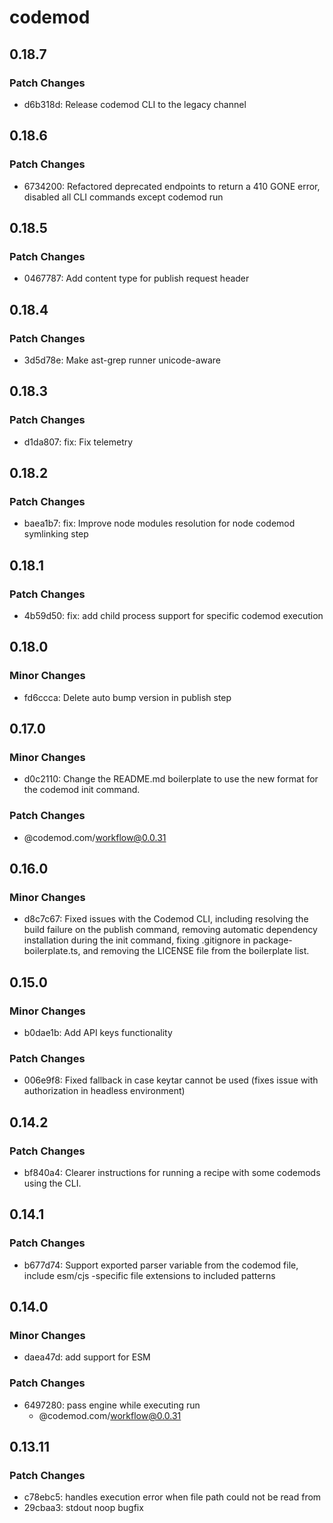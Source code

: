 # codemod

## 0.18.7

### Patch Changes

- d6b318d: Release codemod CLI to the legacy channel

## 0.18.6

### Patch Changes

- 6734200: Refactored deprecated endpoints to return a 410 GONE error, disabled all CLI commands except codemod run

## 0.18.5

### Patch Changes

- 0467787: Add content type for publish request header

## 0.18.4

### Patch Changes

- 3d5d78e: Make ast-grep runner unicode-aware

## 0.18.3

### Patch Changes

- d1da807: fix: Fix telemetry

## 0.18.2

### Patch Changes

- baea1b7: fix: Improve node modules resolution for node codemod symlinking step

## 0.18.1

### Patch Changes

- 4b59d50: fix: add child process support for specific codemod execution

## 0.18.0

### Minor Changes

- fd6ccca: Delete auto bump version in publish step

## 0.17.0

### Minor Changes

- d0c2110: Change the README.md boilerplate to use the new format for the codemod init command.

### Patch Changes

- @codemod.com/workflow@0.0.31

## 0.16.0

### Minor Changes

- d8c7c67: Fixed issues with the Codemod CLI, including resolving the build failure on the publish command, removing automatic dependency installation during the init command, fixing .gitignore in package-boilerplate.ts, and removing the LICENSE file from the boilerplate list.

## 0.15.0

### Minor Changes

- b0dae1b: Add API keys functionality

### Patch Changes

- 006e9f8: Fixed fallback in case keytar cannot be used (fixes issue with authorization in headless environment)

## 0.14.2

### Patch Changes

- bf840a4: Clearer instructions for running a recipe with some codemods using the CLI.

## 0.14.1

### Patch Changes

- b677d74: Support exported parser variable from the codemod file, include esm/cjs -specific file extensions to included patterns

## 0.14.0

### Minor Changes

- daea47d: add support for ESM

### Patch Changes

- 6497280: pass engine while executing run
  - @codemod.com/workflow@0.0.31

## 0.13.11

### Patch Changes

- c78ebc5: handles execution error when file path could not be read from
- 29cbaa3: stdout noop bugfix
